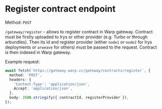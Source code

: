 # Register contract endpoint

Method: `POST`

`/gateway/register` - allows to register contract in Warp gateway. Contract must be firstly uploaded to Irys or other provider (e.g. Turbo or through arbundles). Then its id and register provider (either `node1` or `node2` for Irys deployments or `arweave` for others) must be passed to the request. Contract is then indexed in Warp gateway.

Example request:

```ts
await fetch(`https://gateway.warp.cc/gateway/contracts/register`, {
  method: 'POST',
  headers: {
    'Content-Type': 'application/json',
    Accept: 'application/json',
  },
  body: JSON.stringify({ contractId, registerProvider }),
});
```
